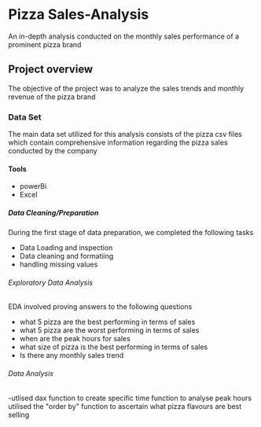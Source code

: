 # Pizza Sales-Analysis
An in-depth analysis conducted on the monthly sales performance of a prominent pizza brand
## Project overview
The objective of the project was to analyze the sales trends and monthly revenue of the pizza brand
### Data Set
The main data set utilized for this analysis consists of the pizza csv files which contain comprehensive information regarding the pizza sales conducted by the company
#### Tools
- powerBi
- Excel
##### Data Cleaning/Preparation
 During the first stage of data preparation, we completed the following tasks
 - Data Loading and inspection
 - Data cleaning and formatiing
 - handling missing values

###### Exploratory Data Analysis
EDA involved proving answers to the following questions
- what 5 pizza are the best performing in terms of sales
- what 5 pizza are the worst performing in terms of sales
- when are the peak hours for sales
- what size of pizza is the best performing in terms of sales
- Is there any monthly sales trend
###### Data Analysis
-utlised dax function to create specific time function to analyse peak hours
utilised the "order by" function to ascertain what pizza flavours are best selling
 

